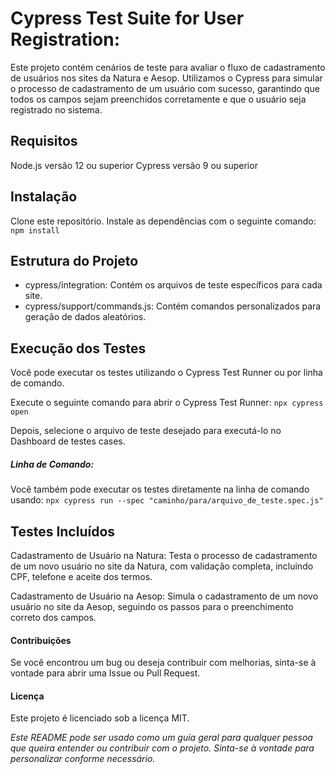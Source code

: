 # Cypress Test Suite for User Registration:

Este projeto contém cenários de teste para avaliar o fluxo de cadastramento de usuários nos sites da Natura e Aesop.
Utilizamos o Cypress para simular o processo de cadastramento de um usuário com sucesso, garantindo que todos os campos sejam preenchidos corretamente e que o usuário seja registrado no sistema.

## Requisitos

Node.js versão 12 ou superior
Cypress versão 9 ou superior

## Instalação

Clone este repositório.
Instale as dependências com o seguinte comando:
`npm install`

## Estrutura do Projeto

- cypress/integration: Contém os arquivos de teste específicos para cada site.
- cypress/support/commands.js: Contém comandos personalizados para geração de dados aleatórios.

## Execução dos Testes

Você pode executar os testes utilizando o Cypress Test Runner ou por linha de comando.

Execute o seguinte comando para abrir o Cypress Test Runner:
`npx cypress open`

Depois, selecione o arquivo de teste desejado para executá-lo no Dashboard de testes cases.

##### Linha de Comando:

Você também pode executar os testes diretamente na linha de comando usando:
`npx cypress run --spec "caminho/para/arquivo_de_teste.spec.js"`



## Testes Incluídos

Cadastramento de Usuário na Natura:
Testa o processo de cadastramento de um novo usuário no site da Natura, com validação completa, incluindo CPF, telefone e aceite dos termos.

Cadastramento de Usuário na Aesop:
Simula o cadastramento de um novo usuário no site da Aesop, seguindo os passos para o preenchimento correto dos campos.





#### Contribuições

Se você encontrou um bug ou deseja contribuir com melhorias, sinta-se à vontade para abrir uma Issue ou Pull Request.

#### Licença

Este projeto é licenciado sob a licença MIT.

*Este README pode ser usado como um guia geral para qualquer pessoa que queira entender ou contribuir com o projeto. Sinta-se à vontade para personalizar conforme necessário.*